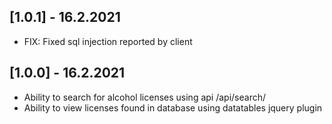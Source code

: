 ## [1.0.1] - 16.2.2021

- FIX: Fixed sql injection reported by client

## [1.0.0] - 16.2.2021

- Ability to search for alcohol licenses using api /api/search/<keyword>
- Ability to view licenses found in database using datatables jquery plugin